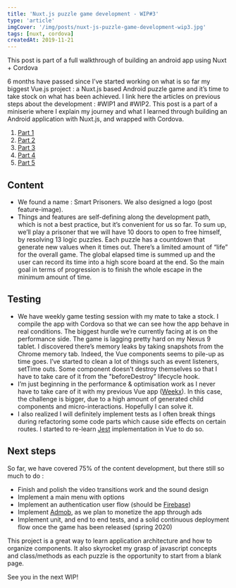 ```yaml
---
title: 'Nuxt.js puzzle game development - WIP#3'
type: 'article'
imgCover: '/img/posts/nuxt-js-puzzle-game-development-wip3.jpg'
tags: [nuxt, cordova]
createdAt: 2019-11-21
---
```


This post is part of a full walkthrough of building an android app using Nuxt + Cordova
<!--more-->

6 months have passed since I’ve started working on what is so far my biggest Vue.js project : a Nuxt.js based Android puzzle game and it’s time to take stock on what has been achieved. I link here the articles on previous steps about the development : #WIP1 and #WIP2.
This post is a part of a miniserie where I explain my journey and what I learned through building an Android application with Nuxt.js, and wrapped with Cordova.

1. [Part 1](/posts/nuxt-js-puzzle-game-development-wip1)
2. [Part 2](/posts/nuxt-js-puzzle-game-development-wip2)
3. [Part 3](/posts/nuxt-js-puzzle-game-development-wip3)
4. [Part 4](/posts/nuxt-js-puzzle-game-development-wip4)
5. [Part 5](/posts/nuxt-js-puzzle-game-development-wip5)

## Content

* We found a name : Smart Prisoners. We also designed a logo (post feature-image).
* Things and features are self-defining along the development path, which is not a best practice, but it’s convenient for us so far. To sum up, we’ll play a prisoner that we will have 10 doors to open to free himself, by resolving 13 logic puzzles. Each puzzle has a countdown that generate new values when it times out. There’s a limited amount of “life” for the overall game. The global elapsed time is summed up and the user can record its time into a high score board at the end. So the main goal in terms of progression is to finish the whole escape in the minimum amount of time.

## Testing

* We have weekly game testing session with my mate to take a stock. I compile the app with Cordova so that we can see how the app behave in real conditions. The biggest hurdle we’re currently facing at is on the performance side. The game is lagging pretty hard on my Nexus 9 tablet. I discovered there’s memory leaks by taking snapshots from the Chrome memory tab. Indeed, the Vue components seems to pile-up as time goes. I’ve started to clean a lot of things such as event listeners, setTime outs. Some component doesn’t destroy themselves so that I have to take care of it from the "beforeDestroy” lifecycle hook.
* I’m just beginning in the performance & optimisation work as I never have to take care of it with my previous Vue app ([Weekx](https://weekx.xyz)). In this case, the challenge is bigger, due to a high amount of generated child components and micro-interactions. Hopefully I can solve it.
* I also realized I will definitely implement tests as I often break things during refactoring some code parts which cause side effects on certain routes. I started to re-learn [Jest](https://jestjs.io/) implementation in Vue to do so.

## Next steps

So far, we have covered 75% of the content development, but there still so much to do :

* Finish and polish the video transitions work and the sound design
* Implement a main menu with options
* Implement an authentication user flow (should be [Firebase](https://firebase.google.com/))
* Implement [Admob](https://developers.google.com/admob), as we plan to monetize the app through ads
* Implement unit, and end to end tests, and a solid continuous deployment flow once the game has been released (spring 2020)

This project is a great way to learn application architecture and how to organize components. It also skyrocket my grasp of javascript concepts and class/methods as each puzzle is the opportunity to start from a blank page.

See you in the next WIP!